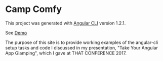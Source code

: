 # Camp Comfy

This project was generated with [Angular CLI](https://github.com/angular/angular-cli) version 1.2.1.

See [Demo](https://comfycoder.github.io/camp-comfy/)

The purpose of this site is to provide working examples of the angular-cli setup tasks and code I discussed in my presentation, "Take Your Angular App Glamping", which I gave at THAT CONFERENCE 2017.